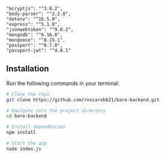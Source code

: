 
    "bcryptjs": "^3.0.2",
    "body-parser": "^2.2.0",
    "dotenv": "^16.5.0",
    "express": "^5.1.0",
    "jsonwebtoken": "^9.0.2",
    "mongodb": "^6.16.0",
    "mongoose": "^8.15.1",
    "passport": "^0.7.0",
    "passport-jwt": "^4.0.1"


## Installation

Run the following commands in your terminal:

```bash
# Clone the repo
git clone https://github.com/roscarobb21/bare-backend.git

# Navigate into the project directory
cd bare-backend

# Install dependencies
npm install

# Start the app
node index.js